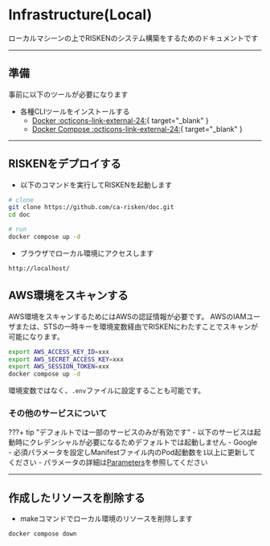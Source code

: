 # Infrastructure(Local)

ローカルマシーンの上でRISKENのシステム構築をするためのドキュメントです

---

## 準備

事前に以下のツールが必要になります

- 各種CLIツールをインストールする
    - [Docker :octicons-link-external-24:](https://docs.docker.com/engine/install/){ target="_blank" }
    - [Docker Compose :octicons-link-external-24:](https://docs.docker.com/compose/install/){ target="_blank" }

---

## RISKENをデプロイする

- 以下のコマンドを実行してRISKENを起動します
```bash
# clone
git clone https://github.com/ca-risken/doc.git
cd doc

# run
docker compose up -d
```

- ブラウザでローカル環境にアクセスします
```bash
http://localhost/
```

## AWS環境をスキャンする

AWS環境をスキャンするためにはAWSの認証情報が必要です。
AWSのIAMユーザまたは、STSの一時キーを環境変数経由でRISKENにわたすことでスキャンが可能になります。

```bash
export AWS_ACCESS_KEY_ID=xxx
export AWS_SECRET_ACCESS_KEY=xxx
export AWS_SESSION_TOKEN=xxx
docker compose up -d
```

環境変数ではなく、`.env`ファイルに設定することも可能です。

### その他のサービスについて

???+ tip "デフォルトでは一部のサービスのみが有効です"
    - 以下のサービスは起動時にクレデンシャルが必要になるためデフォルトでは起動しません
        - Google
    - 必須パラメータを設定しManifestファイル内のPod起動数を`1`以上に更新してください
        - パラメータの詳細は[Parameters](/admin/param_index/)を参照してください

---

## 作成したリソースを削除する

- makeコマンドでローカル環境のリソースを削除します
```bash
docker compose down
```

